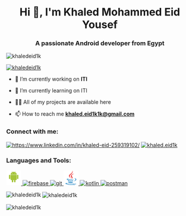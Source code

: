 <h1 align="center">Hi 👋, I'm Khaled Mohammed Eid Yousef</h1>
<h3 align="center">A passionate Android developer from Egypt</h3>

<p align="left"> <img src="https://komarev.com/ghpvc/?username=khaledeid1k&label=Profile%20views&color=0e75b6&style=flat" alt="khaledeid1k" /> </p>

<p align="left"> <a href="https://github.com/ryo-ma/github-profile-trophy"><img src="https://github-profile-trophy.vercel.app/?username=khaledeid1k" alt="khaledeid1k" /></a> </p>

- 🔭 I’m currently working on **ITI**

- 🌱 I’m currently learning on ITI

- 👨‍💻 All of my projects are available here

- 📫 How to reach me **khaled.eid1k1k@gmail.com**

<h3 align="left">Connect with me:</h3>
<p align="left">
<a href="[https://linkedin.com/in/https://www.linkedin.com/in/khaled-eid-259319102/](https://www.linkedin.com/in/khaled-eid-259319102/)" target="blank"><img align="center" src="https://raw.githubusercontent.com/rahuldkjain/github-profile-readme-generator/master/src/images/icons/Social/linked-in-alt.svg" alt="https://www.linkedin.com/in/khaled-eid-259319102/" height="30" width="40" /></a>
<a href="https://codeforces.com/profile/khaled.eid1k" target="blank"><img align="center" src="https://raw.githubusercontent.com/rahuldkjain/github-profile-readme-generator/master/src/images/icons/Social/codeforces.svg" alt="khaled.eid1k" height="30" width="40" /></a>
</p>

<h3 align="left">Languages and Tools:</h3>
<p align="left"> <a href="https://developer.android.com" target="_blank" rel="noreferrer"> <img src="https://raw.githubusercontent.com/devicons/devicon/master/icons/android/android-original-wordmark.svg" alt="android" width="40" height="40"/> </a> <a href="https://firebase.google.com/" target="_blank" rel="noreferrer"> <img src="https://www.vectorlogo.zone/logos/firebase/firebase-icon.svg" alt="firebase" width="40" height="40"/> </a> <a href="https://git-scm.com/" target="_blank" rel="noreferrer"> <img src="https://www.vectorlogo.zone/logos/git-scm/git-scm-icon.svg" alt="git" width="40" height="40"/> </a> <a href="https://www.java.com" target="_blank" rel="noreferrer"> <img src="https://raw.githubusercontent.com/devicons/devicon/master/icons/java/java-original.svg" alt="java" width="40" height="40"/> </a> <a href="https://kotlinlang.org" target="_blank" rel="noreferrer"> <img src="https://www.vectorlogo.zone/logos/kotlinlang/kotlinlang-icon.svg" alt="kotlin" width="40" height="40"/> </a> <a href="https://postman.com" target="_blank" rel="noreferrer"> <img src="https://www.vectorlogo.zone/logos/getpostman/getpostman-icon.svg" alt="postman" width="40" height="40"/> </a> </p>

<p><img align="left" src="https://github-readme-stats.vercel.app/api/top-langs?username=khaledeid1k&show_icons=true&locale=en&layout=compact" alt="khaledeid1k" /></p>

<p>&nbsp;<img align="center" src="https://github-readme-stats.vercel.app/api?username=khaledeid1k&show_icons=true&locale=en" alt="khaledeid1k" /></p>

<p><img align="center" src="https://github-readme-streak-stats.herokuapp.com/?user=khaledeid1k&" alt="khaledeid1k" /></p>
